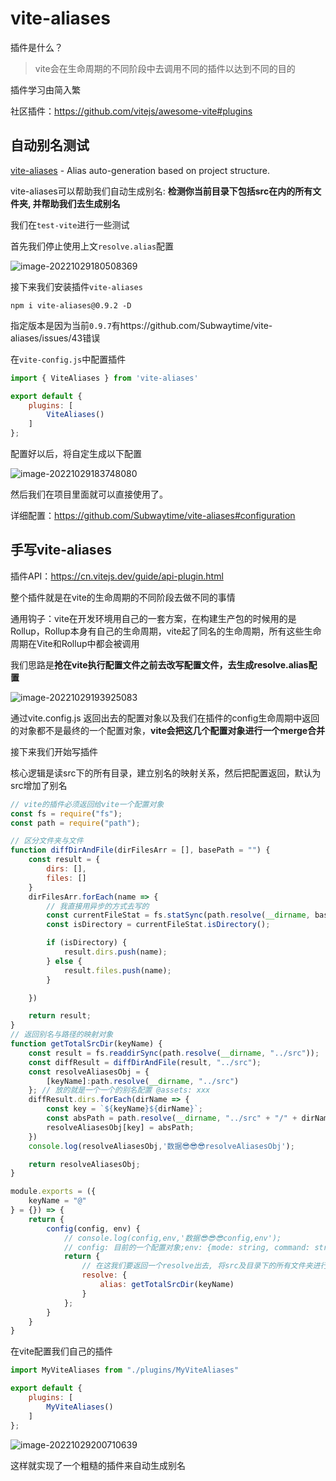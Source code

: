 # vite-aliases

插件是什么？

> vite会在生命周期的不同阶段中去调用不同的插件以达到不同的目的

插件学习由简入繁

社区插件：https://github.com/vitejs/awesome-vite#plugins

## 自动别名测试

[vite-aliases](https://github.com/subwaytime/vite-aliases) - Alias auto-generation based on project structure.

vite-aliases可以帮助我们自动生成别名: **检测你当前目录下包括src在内的所有文件夹, 并帮助我们去生成别名**

我们在`test-vite`进行一些测试

首先我们停止使用上文`resolve.alias`配置

![image-20221029180508369](https://blog-guiyexing.oss-cn-qingdao.aliyuncs.com/blogImg/202210291805523.png!blog.guiyexing)

接下来我们安装插件`vite-aliases`

```
npm i vite-aliases@0.9.2 -D
```

指定版本是因为当前`0.9.7`有https://github.com/Subwaytime/vite-aliases/issues/43错误

在`vite-config.js`中配置插件

```js
import { ViteAliases } from 'vite-aliases'

export default {
	plugins: [
		ViteAliases()
	]
};
```

配置好以后，将自定生成以下配置

![image-20221029183748080](https://blog-guiyexing.oss-cn-qingdao.aliyuncs.com/blogImg/202210291837117.png!blog.guiyexing)

然后我们在项目里面就可以直接使用了。

详细配置：https://github.com/Subwaytime/vite-aliases#configuration

## 手写vite-aliases

插件API：https://cn.vitejs.dev/guide/api-plugin.html

整个插件就是在vite的生命周期的不同阶段去做不同的事情

通用钩子：vite在开发环境用自己的一套方案，在构建生产包的时候用的是Rollup，Rollup本身有自己的生命周期，vite起了同名的生命周期，所有这些生命周期在Vite和Rollup中都会被调用

我们思路是**抢在vite执行配置文件之前去改写配置文件，去生成resolve.alias配置**

![image-20221029193925083](https://blog-guiyexing.oss-cn-qingdao.aliyuncs.com/blogImg/202210291939117.png!blog.guiyexing)

通过vite.config.js 返回出去的配置对象以及我们在插件的config生命周期中返回的对象都不是最终的一个配置对象，**vite会把这几个配置对象进行一个merge合并**

接下来我们开始写插件

核心逻辑是读src下的所有目录，建立别名的映射关系，然后把配置返回，默认为src增加了别名

```js title="plugins/MyViteAliases.js"
// vite的插件必须返回给vite一个配置对象
const fs = require("fs");
const path = require("path");

// 区分文件夹与文件
function diffDirAndFile(dirFilesArr = [], basePath = "") {
    const result = {
        dirs: [],
        files: []
    }
    dirFilesArr.forEach(name => {
        // 我直接用异步的方式去写的
        const currentFileStat = fs.statSync(path.resolve(__dirname, basePath + "/" + name));
        const isDirectory = currentFileStat.isDirectory();

        if (isDirectory) {
            result.dirs.push(name);
        } else {
            result.files.push(name);
        }

    })

    return result;
}
// 返回别名与路径的映射对象
function getTotalSrcDir(keyName) {
    const result = fs.readdirSync(path.resolve(__dirname, "../src"));
    const diffResult = diffDirAndFile(result, "../src");
    const resolveAliasesObj = {
        [keyName]:path.resolve(__dirname, "../src")
    }; // 放的就是一个一个的别名配置 @assets: xxx
    diffResult.dirs.forEach(dirName => {
        const key = `${keyName}${dirName}`;
        const absPath = path.resolve(__dirname, "../src" + "/" + dirName);
        resolveAliasesObj[key] = absPath;
    })
    console.log(resolveAliasesObj,'数据😎😎😎resolveAliasesObj');

    return resolveAliasesObj;
}

module.exports = ({
    keyName = "@"
} = {}) => {
    return {
        config(config, env) {
            // console.log(config,env,'数据😎😎😎config,env');
            // config: 目前的一个配置对象;env: {mode: string, command: string, ssrBuild:Boolean}
            return {
                // 在这我们要返回一个resolve出去, 将src及目录下的所有文件夹进行别名控制
                resolve: {
                    alias: getTotalSrcDir(keyName)
                }
            };
        }
    }
}
```

在vite配置我们自己的插件

```js
import MyViteAliases from "./plugins/MyViteAliases"

export default {
	plugins: [
		MyViteAliases()
	]
};
```

![image-20221029200710639](https://blog-guiyexing.oss-cn-qingdao.aliyuncs.com/blogImg/202210292007667.png!blog.guiyexing)

这样就实现了一个粗糙的插件来自动生成别名
